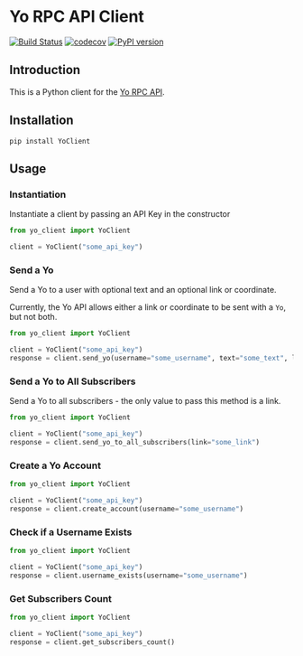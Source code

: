 # Yo RPC API Client

[![Build Status](https://travis-ci.org/jaebradley/yo_client.svg?branch=master)](https://travis-ci.org/jaebradley/yo_client)
[![codecov](https://codecov.io/gh/jaebradley/yo_client/branch/master/graph/badge.svg)](https://codecov.io/gh/jaebradley/yo_client)
[![PyPI version](https://badge.fury.io/py/YoClient.svg)](https://badge.fury.io/py/YoClient)

## Introduction
This is a Python client for the [Yo RPC API](http://docs.justyo.co/docs/yo).

## Installation
`pip install YoClient`

## Usage

### Instantiation
Instantiate a client by passing an API Key in the constructor 

```python
from yo_client import YoClient

client = YoClient("some_api_key")
```

### Send a Yo
Send a Yo to a user with optional text and an optional link or coordinate.

Currently, the Yo API allows either a link or coordinate to be sent with a `Yo`, but not both.

```python
from yo_client import YoClient

client = YoClient("some_api_key")
response = client.send_yo(username="some_username", text="some_text", link="some_link")
```

### Send a Yo to All Subscribers
Send a Yo to all subscribers - the only value to pass this method is a link.

```python
from yo_client import YoClient

client = YoClient("some_api_key")
response = client.send_yo_to_all_subscribers(link="some_link")
```

### Create a Yo Account
```python
from yo_client import YoClient

client = YoClient("some_api_key")
response = client.create_account(username="some_username")
```

### Check if a Username Exists
```python
from yo_client import YoClient

client = YoClient("some_api_key")
response = client.username_exists(username="some_username")
```

### Get Subscribers Count
```python
from yo_client import YoClient

client = YoClient("some_api_key")
response = client.get_subscribers_count()
```